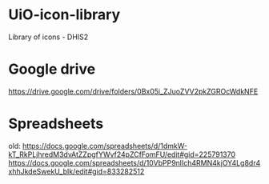 # UiO-icon-library
Library of icons - DHIS2

# Google drive
https://drive.google.com/drive/folders/0Bx05i_ZJuoZVV2pkZGROcWdkNFE

# Spreadsheets
old: https://docs.google.com/spreadsheets/d/1dmkW-kT_RkPLjhredM3dvAtZZpgfYWvf24pZCfFomFU/edit#gid=225791370
https://docs.google.com/spreadsheets/d/10VbPP9nlIch4RMN4kjOY4Lg8dr4xhhJkdeSwekU_bIk/edit#gid=833282512
